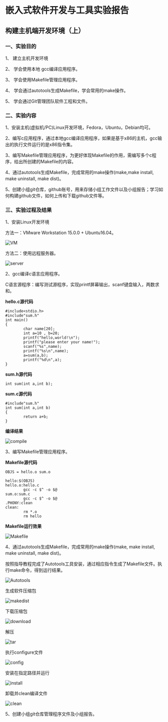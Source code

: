 # 嵌入式软件开发与工具实验报告
## 构建主机端开发环境（上）
### 一、实验目的
1、	建立主机开发环境

2、	学会使用本地 gcc编译应用程序。

3、	学会使用Makefile管理应用程序。

4、	学会通过autotools生成Makefile，学会常用的make操作。

5、	学会通过Git管理团队软件工程和文件。

### 二、实验内容
1、安装主机(虚拟机/PC)Linux开发环境，Fedora，Ubuntu，Debian均可。

2、编写c应用程序，通过本地gcc编译应用程序，如果是基于x86的主机，gcc输出的执行文件运行的是x86指令集。

3、编写Makefile管理应用程序，为更好体现Makefile的作用，需编写多个c程序，给出所创建的Makefile的内容。

4、通过autotools生成Makefile，完成常用的make操作(make,make install, make uninstall, make dist)。

5、创建小组git仓库，github账号，用来存储小组工作文件以及小组报告；学习如何构建github文件，如何上传和下载github文件等。

### 三、实验过程及结果
1、安装Linux开发环境

方法一：VMware Workstation 15.0.0 + Ubuntu16.04。

![VM](https://github.com/SpursLipu/Embedded-software-development-technology-and-tools-/blob/master/coursework1/images/VM.png)

方法二：使用远程服务器。

![server](https://github.com/SpursLipu/Embedded-software-development-technology-and-tools-/blob/master/coursework1/images/server.png)

2、gcc编译c语言应用程序。

C语言源程序：编写测试源程序，实现printf屏幕输出，scanf键盘输入，两数求和。

**hello.c源代码**
```
#include<stdio.h>
#include"sum.h"
int main()
{
        char name[20];
        int a=10 , b=20;
        printf("hello,world!\n");
        printf("please enter your name!");
        scanf("%s",name);
        printf("%s\n",name);
        a=sum(a,b);
        printf("%d\n",a);
}
```
**sum.h源代码**
```
int sum(int a,int b);

```
**sum.c源代码**
```
#include"sum.h"
int sum(int a,int b)
{
        return a+b;
}
```
**编译结果**

![compile](https://github.com/SpursLipu/Embedded-software-development-technology-and-tools-/blob/master/coursework1/images/compile.png)

3、编写Makefile管理应用程序。

**Makefile源代码**

```
OBJS = hello.o sum.o
  
hello:$(OBJS)
hello.o:hello.c
        gcc -c $^ -o $@
sum.o:sum.c
        gcc -c $^ -o $@
.PHONY:clean
clean:
        rm *.o
        rm hello
```
**Makefile运行效果**

![Makefile](https://github.com/SpursLipu/Embedded-software-development-technology-and-tools-/blob/master/coursework1/images/Makefile.png)

4、通过autotools生成Makefile，完成常用的make操作(make, make install, make uninstall, make dist)。

按照指导教程完成了Autotools工具安装，通过相应指令生成了Makefile文件。执行make命令，得到运行结果。

![Autotools](https://github.com/SpursLipu/Embedded-software-development-technology-and-tools-/blob/master/coursework1/images/autotools.png)

生成软件压缩包

![makedist](https://github.com/SpursLipu/Embedded-software-development-technology-and-tools-/blob/master/coursework1/images/makedist.png)

下载压缩包

![download](https://github.com/SpursLipu/Embedded-software-development-technology-and-tools-/blob/master/coursework1/images/download.png)

解压

![tar](https://github.com/SpursLipu/Embedded-software-development-technology-and-tools-/blob/master/coursework1/images/tar.png)

执行configure文件

![config](https://github.com/SpursLipu/Embedded-software-development-technology-and-tools-/blob/master/coursework1/images/config.png)

安装在指定路径并运行

![install](https://github.com/SpursLipu/Embedded-software-development-technology-and-tools-/blob/master/coursework1/images/install.png)

卸载并clean编译文件

![clean](https://github.com/SpursLipu/Embedded-software-development-technology-and-tools-/blob/master/coursework1/images/uninstall.png)

5、创建小组git仓库管理程序文件及小组报告。